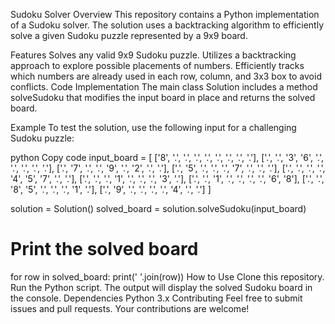 Sudoku Solver
Overview
This repository contains a Python implementation of a Sudoku solver. The solution uses a backtracking algorithm to efficiently solve a given Sudoku puzzle represented by a 9x9 board.

Features
Solves any valid 9x9 Sudoku puzzle.
Utilizes a backtracking approach to explore possible placements of numbers.
Efficiently tracks which numbers are already used in each row, column, and 3x3 box to avoid conflicts.
Code Implementation
The main class Solution includes a method solveSudoku that modifies the input board in place and returns the solved board.

Example
To test the solution, use the following input for a challenging Sudoku puzzle:

python
Copy code
input_board = [
    ['8', '.', '.', '.', '.', '.', '.', '.', '.'],
    ['.', '.', '3', '6', '.', '.', '.', '.', '.'],
    ['.', '7', '.', '.', '9', '.', '2', '.', '.'],
    ['.', '5', '.', '.', '.', '7', '.', '.', '.'],
    ['.', '.', '.', '.', '4', '5', '7', '.', '.'],
    ['.', '.', '.', '1', '.', '.', '.', '3', '.'],
    ['.', '.', '1', '.', '.', '.', '.', '6', '8'],
    ['.', '.', '8', '5', '.', '.', '.', '1', '.'],
    ['.', '9', '.', '.', '.', '.', '4', '.', '.']
]

solution = Solution()
solved_board = solution.solveSudoku(input_board)

# Print the solved board
for row in solved_board:
    print(' '.join(row))
How to Use
Clone this repository.
Run the Python script.
The output will display the solved Sudoku board in the console.
Dependencies
Python 3.x
Contributing
Feel free to submit issues and pull requests. Your contributions are welcome!
